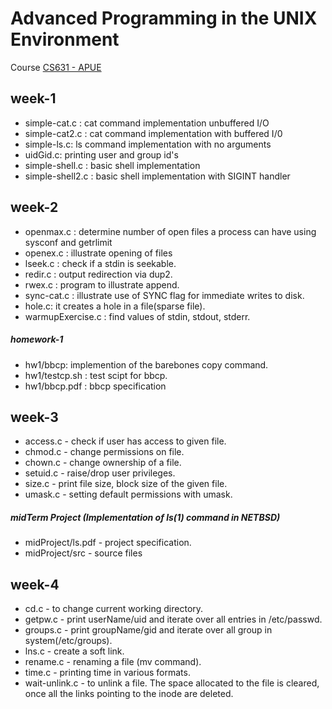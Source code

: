 # Advanced Programming in the UNIX Environment
Course [CS631 - APUE](https://stevens.netmeister.org/631/)
## week-1
* simple-cat.c : cat command implementation unbuffered I/O
* simple-cat2.c : cat command implementation with buffered I/0
* simple-ls.c: ls command implementation with no arguments
* uidGid.c: printing user and group id's
* simple-shell.c : basic shell implementation
* simple-shell2.c : basic shell implementation with SIGINT handler

## week-2
* openmax.c : determine number of open files a process can have using sysconf and getrlimit
* openex.c : illustrate opening of files
* lseek.c : check if a stdin is seekable.
* redir.c : output redirection via dup2.
* rwex.c : program to illustrate append.
* sync-cat.c : illustrate use of SYNC flag for immediate writes to disk.
* hole.c: it creates a hole in a file(sparse file).
* warmupExercise.c : find values of stdin, stdout, stderr.

##### homework-1
* hw1/bbcp: implemention of the barebones copy command.
* hw1/testcp.sh : test scipt for bbcp.
* hw1/bbcp.pdf : bbcp specification

## week-3
* access.c - check if user has access to given file.
* chmod.c - change permissions on file.
* chown.c - change ownership of a file.
* setuid.c - raise/drop user privileges.
* size.c - print file size, block size of the given file.
* umask.c - setting default permissions with umask.

##### midTerm Project (Implementation of ls(1) command in NETBSD)
* midProject/ls.pdf - project specification.
* midProject/src - source files

## week-4
* cd.c - to change current working directory.
* getpw.c - print userName/uid and iterate over all entries in /etc/passwd.
* groups.c - print groupName/gid and iterate over all group in system(/etc/groups).
* lns.c - create a soft link.
* rename.c - renaming a file (mv command).
* time.c - printing time in various formats.
* wait-unlink.c - to unlink a file. The space allocated to the file is cleared, once all the links pointing to the inode are deleted.
